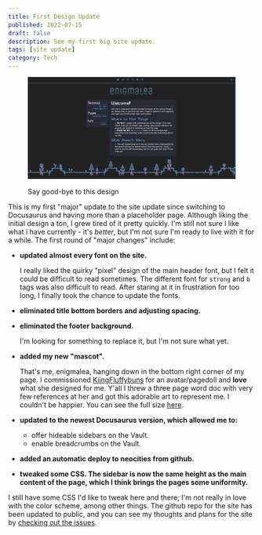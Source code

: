 ```yaml
---
title: First Design Update
published: 2022-07-15
draft: false
description: See my first big site update.
tags: [site update]
category: Tech
---
```


<figure>

![Say good-bye to this design](./imgs/20220715.png)

<figcaption>Say good-bye to this design</figcaption>

</figure>

This is my first "major" update to the site update since switching to Docusaurus
and having more than a placeholder page. Although liking the initial design a
ton, I grew tired of it pretty quickly. I'm still not sure I like what i have
currently - it's _better_, but I'm not sure I'm ready to live with it for a
while. The first round of "major changes" include:

<!--truncate-->

- **updated almost every font on the site.**

  I really liked the quirky "pixel" design of the main header font, but I felt
  it could be difficult to read sometimes. The different font for `strong` and
  `b` tags was also difficult to read. After staring at it in frustration for
  too long, I finally took the chance to update the fonts.

- **eliminated title bottom borders and adjusting spacing.**
- **eliminated the footer background.**

  I'm looking for something to replace it, but I'm not sure what yet.

- **added my new "mascot".**

  That's me, enigmalea, hanging down in the bottom right corner of my page. I
  commissioned <a href="https://ko-fi.com/KiingFluffybuns">KiingFluffybuns</a>
  for an avatar/pagedoll and **love** what she designed for me. Y'all I threw a
  three page word doc with very few references at her and got this adorable art
  to represent me. I couldn't be happier. You can see the full size
  <a href="https://twitter.com/enigmaleaDA/status/1536787197231255555?s=20&t=KznHSdLRPlEQLOkc7Sv6vg">here</a>.

- **updated to the newest Docusaurus version, which allowed me to:**
  - offer hideable sidebars on the Vault.
  - enable breadcrumbs on the Vault.
- **added an automatic deploy to neocities from github.**
- **tweaked some CSS. The sidebar is now the same height as the main content of
  the page, which I think brings the pages some uniformity.**

I still have some CSS I'd like to tweak here and there; I'm not really in love
with the color scheme, among other things. The github repo for the site has been
updated to public, and you can see my thoughts and plans for the site by
[checking out the issues](https://github.com/enigmalea/enigmalea/issues).
